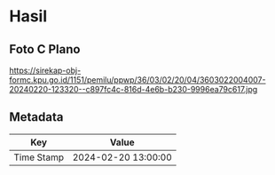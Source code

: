 # Hasil

## Foto C Plano

https://sirekap-obj-formc.kpu.go.id/1151/pemilu/ppwp/36/03/02/20/04/3603022004007-20240220-123320--c897fc4c-816d-4e6b-b230-9996ea79c617.jpg


## Metadata

| Key        | Value               |
| ---------- | ------------------- |
| Time Stamp | 2024-02-20 13:00:00 |



